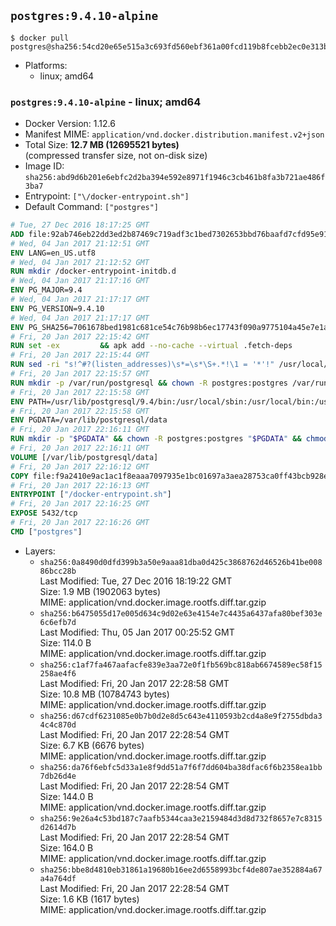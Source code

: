 ## `postgres:9.4.10-alpine`

```console
$ docker pull postgres@sha256:54cd20e65e515a3c693fd560ebf361a00fcd119b8fcebb2ec0e313b9b90a43b9
```

-	Platforms:
	-	linux; amd64

### `postgres:9.4.10-alpine` - linux; amd64

-	Docker Version: 1.12.6
-	Manifest MIME: `application/vnd.docker.distribution.manifest.v2+json`
-	Total Size: **12.7 MB (12695521 bytes)**  
	(compressed transfer size, not on-disk size)
-	Image ID: `sha256:abd9d6b201e6ebfc2d2ba394e592e8971f1946c3cb461b8fa3b721ae486f3ba7`
-	Entrypoint: `["\/docker-entrypoint.sh"]`
-	Default Command: `["postgres"]`

```dockerfile
# Tue, 27 Dec 2016 18:17:25 GMT
ADD file:92ab746eb22dd3ed2b87469c719adf3c1bed7302653bbd76baafd7cfd95e911e in / 
# Wed, 04 Jan 2017 21:12:51 GMT
ENV LANG=en_US.utf8
# Wed, 04 Jan 2017 21:12:52 GMT
RUN mkdir /docker-entrypoint-initdb.d
# Wed, 04 Jan 2017 21:17:16 GMT
ENV PG_MAJOR=9.4
# Wed, 04 Jan 2017 21:17:17 GMT
ENV PG_VERSION=9.4.10
# Wed, 04 Jan 2017 21:17:17 GMT
ENV PG_SHA256=7061678bed1981c681ce54c76b98b6ec17743f090a9775104a45e7e1a8826ecf
# Fri, 20 Jan 2017 22:15:42 GMT
RUN set -ex 		&& apk add --no-cache --virtual .fetch-deps 		ca-certificates 		openssl 		tar 		&& wget -O postgresql.tar.bz2 "https://ftp.postgresql.org/pub/source/v$PG_VERSION/postgresql-$PG_VERSION.tar.bz2" 	&& echo "$PG_SHA256 *postgresql.tar.bz2" | sha256sum -c - 	&& mkdir -p /usr/src/postgresql 	&& tar 		--extract 		--file postgresql.tar.bz2 		--directory /usr/src/postgresql 		--strip-components 1 	&& rm postgresql.tar.bz2 		&& apk add --no-cache --virtual .build-deps 		bison 		flex 		gcc 		libc-dev 		libedit-dev 		libxml2-dev 		libxslt-dev 		make 		openssl-dev 		perl 		util-linux-dev 		zlib-dev 		&& cd /usr/src/postgresql 	&& awk '$1 == "#define" && $2 == "DEFAULT_PGSOCKET_DIR" && $3 == "\"/tmp\"" { $3 = "\"/var/run/postgresql\""; print; next } { print }' src/include/pg_config_manual.h > src/include/pg_config_manual.h.new 	&& grep '/var/run/postgresql' src/include/pg_config_manual.h.new 	&& mv src/include/pg_config_manual.h.new src/include/pg_config_manual.h 	&& ./configure 		--enable-integer-datetimes 		--enable-thread-safety 		--enable-tap-tests 		--disable-rpath 		--with-uuid=e2fs 		--with-gnu-ld 		--with-pgport=5432 		--with-system-tzdata=/usr/share/zoneinfo 		--prefix=/usr/local 				--with-openssl 		--with-libxml 		--with-libxslt 	&& make -j "$(getconf _NPROCESSORS_ONLN)" world 	&& make install-world 	&& make -C contrib install 		&& runDeps="$( 		scanelf --needed --nobanner --recursive /usr/local 			| awk '{ gsub(/,/, "\nso:", $2); print "so:" $2 }' 			| sort -u 			| xargs -r apk info --installed 			| sort -u 	)" 	&& apk add --no-cache --virtual .postgresql-rundeps 		$runDeps 		bash 		su-exec 		tzdata 	&& apk del .fetch-deps .build-deps 	&& cd / 	&& rm -rf 		/usr/src/postgresql 		/usr/local/include/* 		/usr/local/share/doc 		/usr/local/share/man 	&& find /usr/local -name '*.a' -delete
# Fri, 20 Jan 2017 22:15:44 GMT
RUN sed -ri "s!^#?(listen_addresses)\s*=\s*\S+.*!\1 = '*'!" /usr/local/share/postgresql/postgresql.conf.sample
# Fri, 20 Jan 2017 22:15:57 GMT
RUN mkdir -p /var/run/postgresql && chown -R postgres:postgres /var/run/postgresql && chmod g+s /var/run/postgresql
# Fri, 20 Jan 2017 22:15:58 GMT
ENV PATH=/usr/lib/postgresql/9.4/bin:/usr/local/sbin:/usr/local/bin:/usr/sbin:/usr/bin:/sbin:/bin
# Fri, 20 Jan 2017 22:15:58 GMT
ENV PGDATA=/var/lib/postgresql/data
# Fri, 20 Jan 2017 22:16:11 GMT
RUN mkdir -p "$PGDATA" && chown -R postgres:postgres "$PGDATA" && chmod 777 "$PGDATA" # this 777 will be replaced by 700 at runtime (allows semi-arbitrary "--user" values)
# Fri, 20 Jan 2017 22:16:11 GMT
VOLUME [/var/lib/postgresql/data]
# Fri, 20 Jan 2017 22:16:12 GMT
COPY file:f9a2410e9ac1ac1f8eaaa7097935e1bc01697a3aea28753ca0ff43bcb928e743 in / 
# Fri, 20 Jan 2017 22:16:13 GMT
ENTRYPOINT ["/docker-entrypoint.sh"]
# Fri, 20 Jan 2017 22:16:25 GMT
EXPOSE 5432/tcp
# Fri, 20 Jan 2017 22:16:26 GMT
CMD ["postgres"]
```

-	Layers:
	-	`sha256:0a8490d0dfd399b3a50e9aaa81dba0d425c3868762d46526b41be00886bcc28b`  
		Last Modified: Tue, 27 Dec 2016 18:19:22 GMT  
		Size: 1.9 MB (1902063 bytes)  
		MIME: application/vnd.docker.image.rootfs.diff.tar.gzip
	-	`sha256:b6475055d17e005d634c9d02e63e4154e7c4435a6437afa80bef303e6c6efb7d`  
		Last Modified: Thu, 05 Jan 2017 00:25:52 GMT  
		Size: 114.0 B  
		MIME: application/vnd.docker.image.rootfs.diff.tar.gzip
	-	`sha256:c1af7fa467aafacfe839e3aa72e0f1fb569bc818ab6674589ec58f15258ae4f6`  
		Last Modified: Fri, 20 Jan 2017 22:28:58 GMT  
		Size: 10.8 MB (10784743 bytes)  
		MIME: application/vnd.docker.image.rootfs.diff.tar.gzip
	-	`sha256:d67cdf6231085e0b7b0d2e8d5c643e4110593b2cd4a8e9f2755dbda34c4c870d`  
		Last Modified: Fri, 20 Jan 2017 22:28:54 GMT  
		Size: 6.7 KB (6676 bytes)  
		MIME: application/vnd.docker.image.rootfs.diff.tar.gzip
	-	`sha256:da76f6ebfc5d33a1e8f9dd51a7f6f7dd604ba38dfac6f6b2358ea1bb7db26d4e`  
		Last Modified: Fri, 20 Jan 2017 22:28:54 GMT  
		Size: 144.0 B  
		MIME: application/vnd.docker.image.rootfs.diff.tar.gzip
	-	`sha256:9e26a4c53bd187c7aafb5344caa3e2159484d3d8d732f8657e7c8315d2614d7b`  
		Last Modified: Fri, 20 Jan 2017 22:28:54 GMT  
		Size: 164.0 B  
		MIME: application/vnd.docker.image.rootfs.diff.tar.gzip
	-	`sha256:bbe8d4810eb31861a19680b16ee2d6558993bcf4de807ae352884a67a4a764df`  
		Last Modified: Fri, 20 Jan 2017 22:28:54 GMT  
		Size: 1.6 KB (1617 bytes)  
		MIME: application/vnd.docker.image.rootfs.diff.tar.gzip
